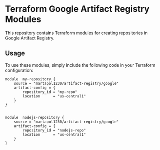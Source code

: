 # Terraform Google Artifact Registry Modules

This repository contains Terraform modules for creating repositories in Google Artifact Registry.

## Usage

To use these modules, simply include the following code in your Terraform configuration:

```
module  my-repository {
    source = "martapol1230/artifact-registry/google"
    artifact-config = {
        repository_id = "my-repo"
        location      = "us-central1"
    }
}


module  nodejs-repository {
    source = "martapol1230/artifact-registry/google"
    artifact-config = {
        repository_id = "nodejs-repo"
        location      = "us-central1"
    }
}
```
